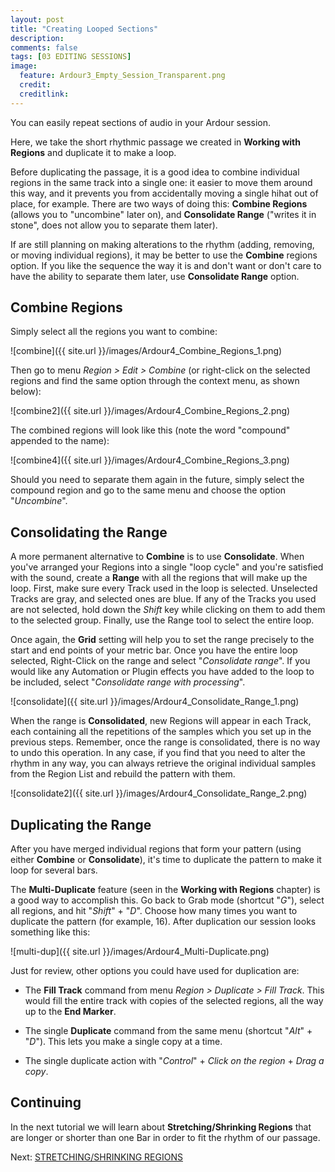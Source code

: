 ```yaml
---
layout: post
title: "Creating Looped Sections"
description:
comments: false 
tags: [03 EDITING SESSIONS]
image:
  feature: Ardour3_Empty_Session_Transparent.png
  credit:  
  creditlink:  
---
```


You can easily repeat sections of audio in your Ardour session.

Here, we take the short rhythmic passage we created in **Working with Regions**
and duplicate it to make a loop.

Before duplicating the passage, it is a good idea to combine individual
regions in the same track into a single one: it easier to move them
around this way, and it prevents you from accidentally moving a single
hihat out of place, for example. There are two ways of doing this:
**Combine Regions** (allows you to "uncombine" later on), and
**Consolidate Range** ("writes it in stone", does not allow you to
separate them later).

If are still planning on making alterations to the rhythm (adding,
removing, or moving individual regions), it may be better to use the
**Combine** regions option. If you like the sequence the way it is and
don't want or don't care to have the ability to separate them later, use
**Consolidate Range** option.

## Combine Regions

Simply select all the regions you want to combine:

![combine]({{ site.url }}/images/Ardour4_Combine_Regions_1.png)

Then go to menu *Region > Edit > Combine* (or right-click on the
selected regions and find the same option through the context menu, as
shown below):

![combine2]({{ site.url }}/images/Ardour4_Combine_Regions_2.png) 

The combined regions will look like this (note the word "compound"
appended to the name):

![combine4]({{ site.url }}/images/Ardour4_Combine_Regions_3.png) 

Should you need to separate them again in the future, simply select the
compound region and go to the same menu and choose the option
"*Uncombine*". 

## Consolidating the Range

A more permanent alternative to **Combine** is to use **Consolidate**.
When you've arranged your Regions into a single "loop cycle" and you're
satisfied with the sound, create a **Range** with all the regions that
will make up the loop. First, make sure every Track used in the loop is
selected. Unselected Tracks are gray, and selected ones are blue. If any
of the Tracks you used are not selected, hold down the *Shift* key while
clicking on them to add them to the selected group. Finally, use the
Range tool to select the entire loop. 

Once again, the **Grid** setting will help you to set the range
precisely to the start and end points of your metric bar. Once you have
the entire loop selected, Right-Click on the range and select
"*Consolidate range*". If you would like any Automation or Plugin
effects you have added to the loop to be included, select "*Consolidate
range with processing*".

![consolidate]({{ site.url }}/images/Ardour4_Consolidate_Range_1.png) 

When the range is **Consolidated**, new Regions will appear in each
Track, each containing all the repetitions of the samples which you set
up in the previous steps. Remember, once the range is consolidated,
there is no way to undo this operation. In any case, if you find that
you need to alter the rhythm in any way, you can always retrieve the
original individual samples from the Region List and rebuild the pattern
with them.

![consolidate2]({{ site.url }}/images/Ardour4_Consolidate_Range_2.png)

## Duplicating the Range

After you have merged individual regions that form your pattern (using
either **Combine** or **Consolidate**), it's time to duplicate the
pattern to make it loop for several bars.

The **Multi-Duplicate** feature (seen in the **Working with Regions**
chapter) is a good way to accomplish this. Go back to Grab mode
(shortcut "*G*"), select all regions, and hit "*Shift*" + "*D*". Choose
how many times you want to duplicate the pattern (for example, 16).
After duplication our session looks something like this:

![multi-dup]({{ site.url }}/images/Ardour4_Multi-Duplicate.png) 

Just for review, other options you could have used for duplication are:

-   The **Fill Track** command from menu *Region > Duplicate > Fill
    Track*. This would fill the entire track with copies of the selected
    regions, all the way up to the **End Marker**. 

-   The single **Duplicate** command from the same menu (shortcut
    "*Alt*" + "*D*"). This lets you make a single copy at a time. 

-   The single duplicate action with "*Control*" + *Click on the region* + *Drag a copy*.

## Continuing

In the next tutorial we will learn about **Stretching/Shrinking
Regions** that are longer or shorter than one Bar in order to fit the
rhythm of our passage.

Next: [STRETCHING/SHRINKING REGIONS](../stretching-shrinking-regions)
